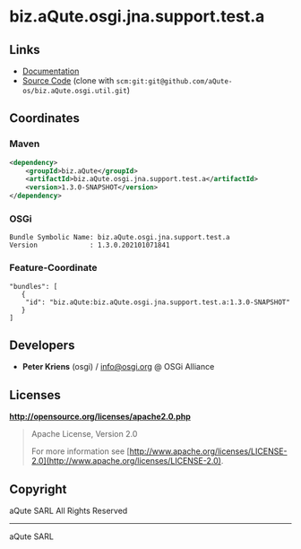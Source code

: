 # biz.aQute.osgi.jna.support.test.a

## Links

* [Documentation](https://aQute.biz)
* [Source Code](https://github.com/aQute-os/biz.aQute.osgi.util) (clone with `scm:git:git@github.com/aQute-os/biz.aQute.osgi.util.git`)

## Coordinates

### Maven

```xml
<dependency>
    <groupId>biz.aQute</groupId>
    <artifactId>biz.aQute.osgi.jna.support.test.a</artifactId>
    <version>1.3.0-SNAPSHOT</version>
</dependency>
```

### OSGi

```
Bundle Symbolic Name: biz.aQute.osgi.jna.support.test.a
Version             : 1.3.0.202101071841
```

### Feature-Coordinate

```
"bundles": [
   {
    "id": "biz.aQute:biz.aQute.osgi.jna.support.test.a:1.3.0-SNAPSHOT"
   }
]
```

## Developers

* **Peter Kriens** (osgi) / [info@osgi.org](mailto:info@osgi.org) @ OSGi Alliance

## Licenses

**http://opensource.org/licenses/apache2.0.php**
  > Apache License, Version 2.0
  >
  > For more information see [http://www.apache.org/licenses/LICENSE-2.0](http://www.apache.org/licenses/LICENSE-2.0).

## Copyright

aQute SARL All Rights Reserved

---
aQute SARL